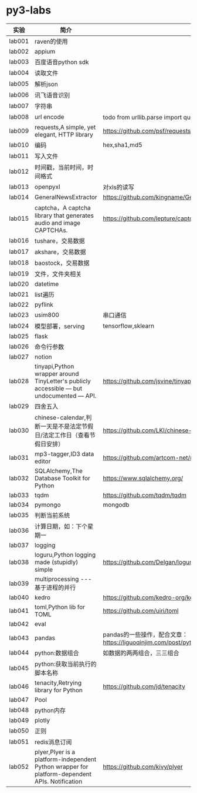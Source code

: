# py3-labs

|实验|简介|说明|
|---|---|---|
|lab001|raven的使用| |
|lab002|appium| |
|lab003|百度语音python sdk| |
|lab004|读取文件| |
|lab005|解析json| |
|lab006|讯飞语音识别| |
|lab007|字符串| |
|lab008|url encode|todo from urllib.parse import quote,quote('上海', 'utf-8'),unquote|
|lab009|requests,A simple, yet elegant, HTTP library|https://github.com/psf/requests|
|lab010|编码|hex,sha1,md5|
|lab011|写入文件| |
|lab012|时间戳，当前时间，时间格式| |
|lab013|openpyxl|对xls的读写|
|lab014|GeneralNewsExtractor|https://github.com/kingname/GeneralNewsExtractor|
|lab015|captcha，A captcha library that generates audio and image CAPTCHAs.|https://github.com/lepture/captcha |
|lab016|tushare，交易数据| |
|lab017|akshare，交易数据| |
|lab018|baostock，交易数据| |
|lab019|文件，文件夹相关| |
|lab020|datetime| |
|lab021|list遍历| |
|lab022|pyflink| |
|lab023|usim800|串口通信 |
|lab024|模型部署，serving|tensorflow,sklearn |
|lab025|flask| |
|lab026|命令行参数| |
|lab027|notion| |
|lab028|tinyapi,Python wrapper around TinyLetter's publicly accessible — but undocumented — API.|https://github.com/jsvine/tinyapi|
|lab029|四舍五入| |
|lab030|chinese-calendar,判断一天是不是法定节假日/法定工作日（查看节假日安排）|https://github.com/LKI/chinese-calendar|
|lab031|mp3-tagger,ID3 data editor|https://github.com/artcom-net/mp3-tagger|
|lab032|SQLAlchemy,The Database Toolkit for Python|https://www.sqlalchemy.org/|
|lab033|tqdm|https://github.com/tqdm/tqdm|
|lab034|pymongo|mongodb|
|lab035|判断当前系统 | |
|lab036|计算日期，如：下个星期一||
|lab037|logging||
|lab038|loguru,Python logging made (stupidly) simple|https://github.com/Delgan/loguru|
|lab039|multiprocessing --- 基于进程的并行||
|lab040|kedro|https://github.com/kedro-org/kedro|
|lab041|toml,Python lib for TOML|https://github.com/uiri/toml|
|lab042|eval| |
|lab043|pandas|pandas的一些操作，配合文章：https://liguoqinjim.com/post/python/pandas%E5%B8%B8%E7%94%A8%E6%96%B9%E6%B3%95/|
|lab044|python:数据组合|如数据的两两组合，三三组合|
|lab045|python:获取当前执行的脚本名称| |
|lab046|tenacity,Retrying library for Python|https://github.com/jd/tenacity|
|lab047|Pool||
|lab048|python内存| |
|lab049|plotly| |
|lab050|正则| |
|lab051|redis消息订阅| |
|lab052|plyer,Plyer is a platform-independent Python wrapper for platform-dependent APIs. Notification|https://github.com/kivy/plyer|